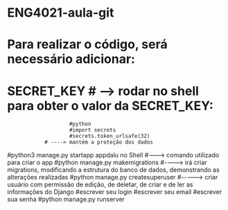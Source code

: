 # ENG4021-aula-git
# Para realizar o código, será necessário adicionar:
# SECRET_KEY   # --> rodar no shell para obter o valor da SECRET_KEY: 
                        #python 
                        #import secrets
                        #secrets.token_urlsafe(32)
                # ----> mantém a proteção dos dados
#python3 manage.py startapp appdalu no Shell       #---> comando utilizado para criar o app
#python manage.py makemigrations   #----> irá criar migrations, modificando a estrutura do banco de dados, demonstrando as alterações realizadas
#python manage.py createsuperuser    #-----> criar usuário com permissão de edição, de deletar, de criar e de ler as informações do Django
                        #escrever seu login
                        #escrever seu email
                        #escrever sua senha
#python manage.py runserver
